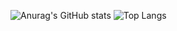 ![Anurag's GitHub stats](https://github-readme-stats.vercel.app/api?username=Yohan-Launay&show_icons=true&theme=dracula)
![Top Langs](https://github-readme-stats.vercel.app/api/top-langs/?username=Yohan-Launay&hide_progress=true)
